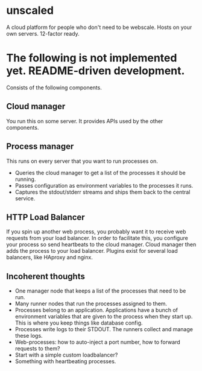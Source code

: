 unscaled
========

A cloud platform for people who don't need to be webscale. Hosts on your own servers. 12-factor ready.

# The following is not implemented yet. README-driven development.

Consists of the following components.

## Cloud manager

You run this on some server. It provides APIs used by the other components.

## Process manager

This runs on every server that you want to run processes on.

* Queries the cloud manager to get a list of the processes it should be running. 
* Passes configuration as environment variables to the processes it runs.
* Captures the stdout/stderr streams and ships them back to the central service.

## HTTP Load Balancer

If you spin up another web process, you probably want it to receive web requests from your load balancer. In order to facilitate this, you configure your process so send heartbeats to the cloud manager. Cloud manager then adds the process to your load balancer. Plugins exist for several load balancers, like HAproxy and nginx.



## Incoherent thoughts

* One manager node that keeps a list of the processes that need to be run.
* Many runner nodes that run the processes assigned to them.
* Processes belong to an application. Applications have a bunch of environment variables that are given to the process when they start up. This is where you keep things like database config.
* Processes write logs to their STDOUT. The runners collect and manage these logs.
* Web-processes: how to auto-inject a port number, how to forward requests to them?
* Start with a simple custom loadbalancer? 
* Something with heartbeating processes.
